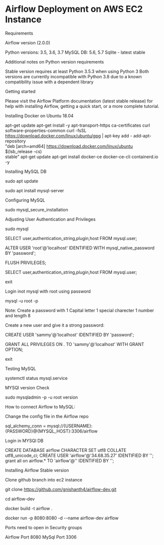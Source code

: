 # Airflow  Deployment on AWS EC2 Instance

Requirements

Airflow version (2.0.0)

Python versions: 3.5, 3.6, 3.7
MySQL DB: 5.6, 5.7
Sqlite - latest stable 

Additional notes on Python version requirements

Stable version requires at least Python 3.5.3 when using Python 3
Both versions are currently incompatible with Python 3.8 due to a known compatibility issue with a dependent library


Getting started

Please visit the Airflow Platform documentation (latest stable release) for help with installing Airflow, getting a quick start, or a more complete tutorial.

Installing Docker on Ubuntu 18.04

apt-get update
apt-get install -y apt-transport-https ca-certificates curl software-properties-common
curl -fsSL https://download.docker.com/linux/ubuntu/gpg | apt-key add -
add-apt-repository \
   "deb [arch=amd64] https://download.docker.com/linux/ubuntu \
   $(lsb_release -cs) \
   stable"
apt-get update
apt-get install docker-ce docker-ce-cli containerd.io -y

Installing MySQL DB

sudo apt update

sudo apt install mysql-server

Configuring MySQL

sudo mysql_secure_installation

Adjusting User Authentication and Privileges

sudo mysql

SELECT user,authentication_string,plugin,host FROM mysql.user;

ALTER USER 'root'@'localhost' IDENTIFIED WITH mysql_native_password BY 'password';

FLUSH PRIVILEGES;

SELECT user,authentication_string,plugin,host FROM mysql.user;

exit

Login inot mysql with root using password


mysql -u root -p

Note: Create a password with 1 Capital letter 1 special charecter 1 number and length 8 

Create a new user and give it a strong password:

CREATE USER 'sammy'@'localhost' IDENTIFIED BY 'password';

GRANT ALL PRIVILEGES ON *.* TO 'sammy'@'localhost' WITH GRANT OPTION;

exit

Testing MySQL

systemctl status mysql.service

MYSQl version Check

sudo mysqladmin -p -u root version


How to connect Airflow to MySQL:

Change the config file in the Airflow repo 

sql_alchemy_conn = mysql://{USERNAME}:{PASSWORD}@{MYSQL_HOST}:3306/airflow

Login in MYSQl DB

CREATE DATABASE airflow CHARACTER SET utf8 COLLATE utf8_unicode_ci; 
CREATE USER 'airflow'@'34.68.35.27' IDENTIFIED BY '<StrongPassword>';
grant all on airflow.* TO 'airflow'@'<airflowinstanceip>' IDENTIFIED BY '<StrongPassword>';


Installing Airflow Stable version 

Clone github branch into ec2 instance

git clone https://github.com/gnishanth4/airflow-dev.git 

cd airflow-dev 

docker build -t airflow .

docker run -p 8080:8080 -d --name airflow-dev airflow


Ports need to open in Security groups

Airflow Port 8080
MySql Port   3306







